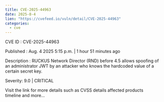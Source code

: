 ```yaml
--- 
title: CVE-2025-44963
date: 2025-8-4
lien: "https://cvefeed.io/vuln/detail/CVE-2025-44963"
categories:
  - cve
---
```


CVE ID : CVE-2025-44963

Published :  Aug. 4
2025
5:15 p.m. | 1 hour
51 minutes ago

Description : RUCKUS Network Director (RND) before 4.5 allows spoofing of an administrator JWT by an attacker who knows the hardcoded value of a certain secret key.

Severity: 9.0 | CRITICAL

Visit the link for more details
such as CVSS details
affected products
timeline
and more...
